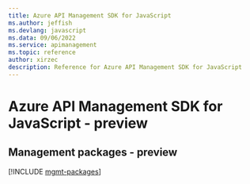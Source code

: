 ```yaml
---
title: Azure API Management SDK for JavaScript
ms.author: jeffish
ms.devlang: javascript
ms.data: 09/06/2022
ms.service: apimanagement
ms.topic: reference
author: xirzec
description: Reference for Azure API Management SDK for JavaScript
---
```

# Azure API Management SDK for JavaScript - preview

## Management packages - preview
[!INCLUDE [mgmt-packages](api-management-mgmt-index.md)]